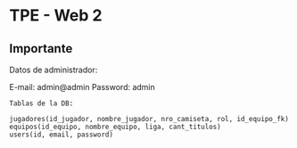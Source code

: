 # TPE - Web 2

## Importante

Datos de administrador:

E-mail: admin@admin
Password: admin

```
Tablas de la DB:

jugadores(id_jugador, nombre_jugador, nro_camiseta, rol, id_equipo_fk)
equipos(id_equipo, nombre_equipo, liga, cant_titulos)
users(id, email, password)

```
